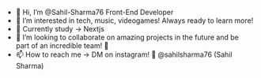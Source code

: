 - 👋 Hi, I’m @Sahil-Sharma76 Front-End Developer 
- 👀 I’m interested in tech, music, videogames! Always ready to learn more!
- 🌱 Currently study -> Nextjs
- 💞️  I’m looking to collaborate on amazing projects in the future and be part of an incredible team! 👏
- 📫 How to reach me -> DM on instagram! 💌 @sahilsharma76 (Sahil Sharma)

<!---
Sahil-Sharma76/Sahil-Sharma76 is a ✨ special ✨ repository because its `README.md` (this file) appears on your GitHub profile.
You can click the Preview link to take a look at your changes.
--->
